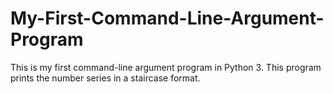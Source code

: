 # My-First-Command-Line-Argument-Program
This is my first command-line argument program in Python 3. This program prints the number series in a staircase format.
